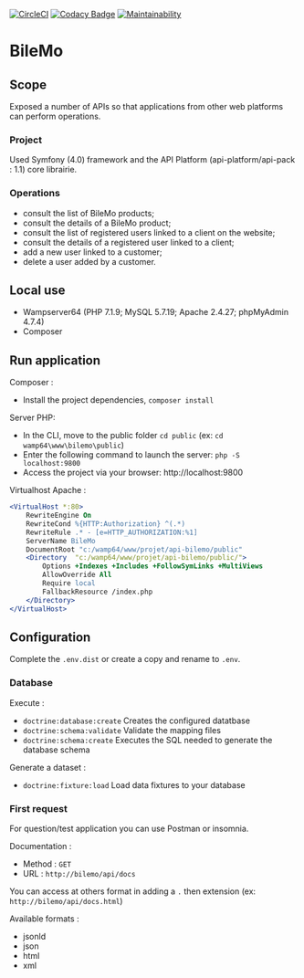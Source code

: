[![CircleCI](https://circleci.com/gh/Shadocks/BileMo/tree/master.svg?style=svg)](https://circleci.com/gh/Shadocks/BileMo/tree/master)
[![Codacy Badge](https://api.codacy.com/project/badge/Grade/0b1b93bd1fe846c0847bdc1ba04db805)](https://www.codacy.com/app/Shadocks/BileMo?utm_source=github.com&amp;utm_medium=referral&amp;utm_content=Shadocks/BileMo&amp;utm_campaign=Badge_Grade)
[![Maintainability](https://api.codeclimate.com/v1/badges/0a68621d1498afb687b3/maintainability)](https://codeclimate.com/github/Shadocks/BileMo/maintainability)

# BileMo

## Scope
Exposed a number of APIs so that applications from other web platforms can perform operations.

### Project
Used Symfony (4.0) framework and the API Platform (api-platform/api-pack : 1.1) core librairie.

### Operations
- consult the list of BileMo products;
- consult the details of a BileMo product;
- consult the list of registered users linked to a client on the website;
- consult the details of a registered user linked to a client;
- add a new user linked to a customer;
- delete a user added by a customer.

## Local use
- Wampserver64 (PHP 7.1.9; MySQL 5.7.19; Apache 2.4.27; phpMyAdmin 4.7.4)
- Composer

## Run application
Composer :
- Install the project dependencies, `composer install`

Server PHP:
- In the CLI, move to the public folder `cd public` (ex: `cd wamp64\www\bilemo\public`)
- Enter the following command to launch the server: `php -S localhost:9800`
- Access the project via your browser: http://localhost:9800

Virtualhost Apache :
```apache
<VirtualHost *:80>
	RewriteEngine On
	RewriteCond %{HTTP:Authorization} ^(.*)
	RewriteRule .* - [e=HTTP_AUTHORIZATION:%1]
	ServerName BileMo
	DocumentRoot "c:/wamp64/www/projet/api-bilemo/public"
	<Directory  "c:/wamp64/www/projet/api-bilemo/public/">
		Options +Indexes +Includes +FollowSymLinks +MultiViews
		AllowOverride All
		Require local
		FallbackResource /index.php
	</Directory>
</VirtualHost>
```
## Configuration
Complete the `.env.dist` or create a copy and rename to `.env`.

### Database
Execute :
- `doctrine:database:create` Creates the configured datatbase
- `doctrine:schema:validate` Validate the mapping files
- `doctrine:schema:create` Executes the SQL needed to generate the database schema

Generate a dataset :
- `doctrine:fixture:load` Load data fixtures to your database

### First request
For question/test application you can use Postman or insomnia.

Documentation :
- Method : `GET`
- URL : `http://bilemo/api/docs`

You can access at others format in adding a `.` then extension (ex: `http://bilemo/api/docs.html`)

Available formats :
- jsonld
- json
- html
- xml
